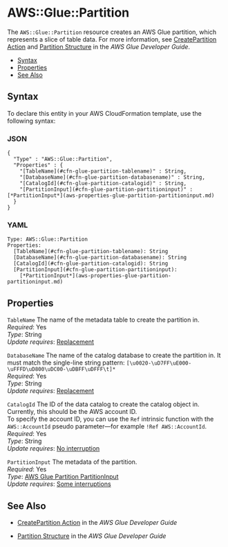 # AWS::Glue::Partition<a name="aws-resource-glue-partition"></a>

The `AWS::Glue::Partition` resource creates an AWS Glue partition, which represents a slice of table data\. For more information, see [CreatePartition Action](http://docs.aws.amazon.com/glue/latest/dg/aws-glue-api-catalog-partitions.html#aws-glue-api-catalog-partitions-CreatePartition) and [Partition Structure](http://docs.aws.amazon.com/glue/latest/dg/aws-glue-api-catalog-partitions.html#aws-glue-api-catalog-partitions-Partition) in the *AWS Glue Developer Guide*\. 


+ [Syntax](#aws-resource-glue-partition-syntax)
+ [Properties](#aws-resource-glue-partition-properties)
+ [See Also](#aws-resource-glue-partition-seealso)

## Syntax<a name="aws-resource-glue-partition-syntax"></a>

To declare this entity in your AWS CloudFormation template, use the following syntax:

### JSON<a name="aws-resource-glue-partition-syntax.json"></a>

```
{
  "Type" : "AWS::Glue::Partition",
  "Properties" : {
    "[TableName](#cfn-glue-partition-tablename)" : String,
    "[DatabaseName](#cfn-glue-partition-databasename)" : String,
    "[CatalogId](#cfn-glue-partition-catalogid)" : String,
    "[PartitionInput](#cfn-glue-partition-partitioninput)" : [*PartitionInput*](aws-properties-glue-partition-partitioninput.md)
  }
}
```

### YAML<a name="aws-resource-glue-partition-syntax.yaml"></a>

```
Type: AWS::Glue::Partition
Properties:
  [TableName](#cfn-glue-partition-tablename): String
  [DatabaseName](#cfn-glue-partition-databasename): String
  [CatalogId](#cfn-glue-partition-catalogid): String
  [PartitionInput](#cfn-glue-partition-partitioninput): 
    [*PartitionInput*](aws-properties-glue-partition-partitioninput.md)
```

## Properties<a name="aws-resource-glue-partition-properties"></a>

`TableName`  <a name="cfn-glue-partition-tablename"></a>
The name of the metadata table to create the partition in\.  
 *Required*: Yes  
 *Type*: String  
 *Update requires*: [Replacement](using-cfn-updating-stacks-update-behaviors.md#update-replacement) 

`DatabaseName`  <a name="cfn-glue-partition-databasename"></a>
The name of the catalog database to create the partition in\. It must match the single\-line string pattern: `[\u0020-\uD7FF\uE000-\uFFFD\uD800\uDC00-\uDBFF\uDFFF\t]*`  
 *Required*: Yes  
 *Type*: String  
 *Update requires*: [Replacement](using-cfn-updating-stacks-update-behaviors.md#update-replacement) 

`CatalogId`  <a name="cfn-glue-partition-catalogid"></a>
The ID of the data catalog to create the catalog object in\. Currently, this should be the AWS account ID\.  
To specify the account ID, you can use the `Ref` intrinsic function with the `AWS::AccountId` pseudo parameter—for example `!Ref AWS::AccountId`\.
 *Required*: Yes  
 *Type*: String  
 *Update requires*: [No interruption](using-cfn-updating-stacks-update-behaviors.md#update-no-interrupt) 

`PartitionInput`  <a name="cfn-glue-partition-partitioninput"></a>
The metadata of the partition\.  
 *Required*: Yes  
 *Type*: [AWS Glue Partition PartitionInput](aws-properties-glue-partition-partitioninput.md)  
 *Update requires*: [Some interruptions](using-cfn-updating-stacks-update-behaviors.md#update-some-interrupt) 

## See Also<a name="aws-resource-glue-partition-seealso"></a>

+ [CreatePartition Action](http://docs.aws.amazon.com/glue/latest/dg/aws-glue-api-catalog-partitions.html#aws-glue-api-catalog-partitions-CreatePartition) in the *AWS Glue Developer Guide*

+ [Partition Structure](http://docs.aws.amazon.com/glue/latest/dg/aws-glue-api-catalog-partitions.html#aws-glue-api-catalog-partitions-Partition) in the *AWS Glue Developer Guide*